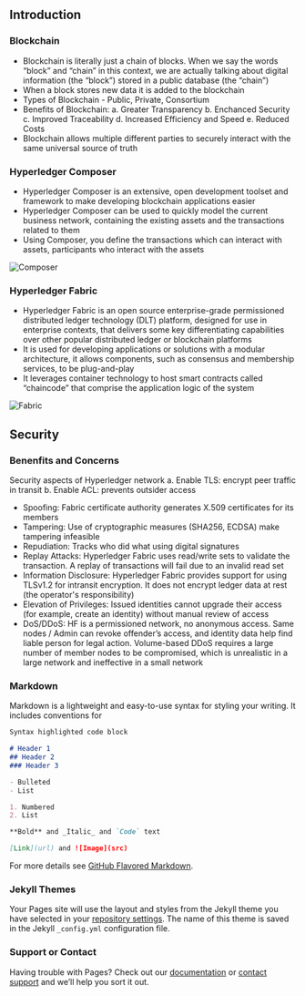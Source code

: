 ## Introduction

### Blockchain

- Blockchain is literally just a chain of blocks. When we say the words “block” and “chain” in this context, we are actually talking about digital information (the “block”) stored in a public database (the “chain”)
- When a block stores new data it is added to the blockchain
- Types of Blockchain - Public, Private, Consortium
- Benefits of Blockchain:
  a. Greater Transparency
  b. Enchanced Security
  c. Improved Traceability
  d. Increased Efficiency and Speed
  e. Reduced Costs
- Blockchain allows multiple different parties to securely interact with the same universal source of truth

### Hyperledger Composer 

- Hyperledger Composer is an extensive, open development toolset and framework to make developing blockchain applications easier
- Hyperledger Composer can be used to quickly model the current business network, containing the existing assets and the transactions related to them
- Using Composer, you define the transactions which can interact with assets, participants who interact with the assets

![Composer](https://hyperledger.github.io/composer/v0.19/assets/img/Composer-Diagram.svg)

### Hyperledger Fabric

- Hyperledger Fabric is an open source enterprise-grade permissioned distributed ledger technology (DLT) platform, designed for use in enterprise contexts, that delivers some key differentiating capabilities over other popular distributed ledger or blockchain platforms
- It is used for developing applications or solutions with a modular architecture, it allows components, such as consensus and membership services, to be plug-and-play
- It leverages container technology to host smart contracts called “chaincode” that comprise the application logic of the system

![Fabric](https://www.altoros.com/blog/wp-content/uploads/2016/11/Hyperledger-Blockchain-Elli-Androulaki-fabric-model.jpg)

## Security

### Benenfits and Concerns

Security aspects of Hyperledger network
a. Enable TLS: encrypt peer traffic in transit
b. Enable ACL: prevents outsider access

- Spoofing: Fabric certificate authority generates X.509 certificates for its members
- Tampering: Use of cryptographic measures (SHA256, ECDSA) make tampering infeasible
- Repudiation: Tracks who did what using digital signatures
- Replay Attacks: Hyperledger Fabric uses read/write sets to validate the transaction. A replay of transactions will fail due to an invalid read set
- Information Disclosure: Hyperledger Fabric provides support for using TLSv1.2 for intransit encryption. It does not encrypt ledger data at rest (the operator's responsibility)
- Elevation of Privileges: Issued identities cannot upgrade their access (for example, create an identity) without manual review of access
- DoS/DDoS: HF is a permissioned network, no anonymous access. Same nodes / Admin can revoke offender’s access, and identity data help find liable person for legal action. Volume-based DDoS requires a large number of member nodes to be compromised, which is unrealistic in a large network and ineffective in a small network

### Markdown

Markdown is a lightweight and easy-to-use syntax for styling your writing. It includes conventions for

```markdown
Syntax highlighted code block

# Header 1
## Header 2
### Header 3

- Bulleted
- List

1. Numbered
2. List

**Bold** and _Italic_ and `Code` text

[Link](url) and ![Image](src)
```

For more details see [GitHub Flavored Markdown](https://guides.github.com/features/mastering-markdown/).

### Jekyll Themes

Your Pages site will use the layout and styles from the Jekyll theme you have selected in your [repository settings](https://github.com/palnapatel/capstone-event/settings). The name of this theme is saved in the Jekyll `_config.yml` configuration file.

### Support or Contact

Having trouble with Pages? Check out our [documentation](https://help.github.com/categories/github-pages-basics/) or [contact support](https://github.com/contact) and we’ll help you sort it out.
